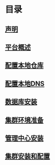 # 目录

## [声明](README.md)

## [平台概述](chapter1.md)

## [配置本地仓库](chapter2.md)

## [配置本地DNS](chapter2.md)

## [数据库安装](chapter3.md)

## [集群环境准备](chapter2.md)

## [管理中心安装](chapter4.md)

## [集群安装和配置](chapter5.md)

